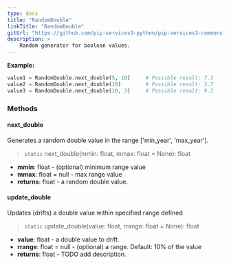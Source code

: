 ```yaml
---
type: docs
title: "RandomDouble"
linkTitle: "RandomDouble"
gitUrl: "https://github.com/pip-services3-python/pip-services3-commons-python"
description: >
    Random generator for boolean values.
---
```


**Example:**

```python
value1 = RandomDouble.next_double(5, 10)     # Possible result: 7.3
value2 = RandomDouble.next_double(10)        # Possible result: 3.7
value3 = RandomDouble.next_double(10, 3)     # Possible result: 9.2

```


### Methods

#### next_double
Generates a random double value in the range ['min_year', 'max_year'].

> `static` next_double(mmin: float, mmax: float = None): float

- **mmin**: float - (optional) minimum range value
- **mmax**: float = null - max range value
- **returns**: float - a random double value.

#### update_double
Updates (drifts) a double value within specified range defined

> `static` update_double(value: float, rrange: float = None): float

- **value**: float - a double value to drift.
- **rrange**: float = null - (optional) a range. Default: 10% of the value
- **returns**: float - TODO add description.